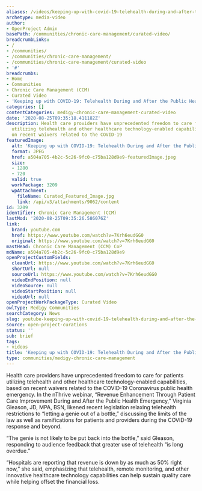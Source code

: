 ```yaml
---
aliases: /videos/keeping-up-with-covid-19-telehealth-during-and-after-the-public-health-emergency
archetype: media-video
author:
- OpenProject Admin
basePath: /communities/chronic-care-management/curated-video/
breadcrumbLinks:
- /
- /communities/
- /communities/chronic-care-management/
- /communities/chronic-care-management/curated-video
- '#'
breadcrumbs:
- Home
- Communities
- Chronic Care Management (CCM)
- Curated Video
- 'Keeping up with COVID-19: Telehealth During and After the Public Health Emergency'
categories: []
contentCategories: medigy-chronic-care-management-curated-video
date: '2020-08-25T09:35:18.411182Z'
description: Health care providers have unprecedented freedom to care for patients
  utilizing telehealth and other healthcare technology-enabled capabilities, based
  on recent waivers related to the COVID-19
featuredImage:
  alt: 'Keeping up with COVID-19: Telehealth During and After the Public Health Emergency'
  format: JPEG
  href: a504a705-4b2c-5c26-9fc0-c75ba128d9e9-featuredImage.jpeg
  size:
  - 1280
  - 720
  valid: true
  workPackage: 3209
  wpAttachment:
    fileName: Curated_Featured_Image.jpg
    link: /api/v3/attachments/9062/content
id: 3209
identifier: Chronic Care Management (CCM)
lastMod: '2020-08-25T09:35:26.586076Z'
link:
  brand: youtube.com
  href: https://www.youtube.com/watch?v=7Krh6eudGG0
  original: https://www.youtube.com/watch?v=7Krh6eudGG0
mastHead: Chronic Care Management (CCM) CoP
mdName: a504a705-4b2c-5c26-9fc0-c75ba128d9e9
openProjectCustomFields:
  cleanUrl: https://www.youtube.com/watch?v=7Krh6eudGG0
  shortUrl: null
  sourceUrl: https://www.youtube.com/watch?v=7Krh6eudGG0
  videoEndPosition: null
  videoSource: null
  videoStartPosition: null
  videoUrl: null
openProjectWorkPackageType: Curated Video
owlType: Medigy Communities
searchCategory: News
slug: youtube-keeping-up-with-covid-19-telehealth-during-and-after-the-public-health-emergency
source: open-project-curations
status: ''
sub: brief
tags:
- videos
title: 'Keeping up with COVID-19: Telehealth During and After the Public Health Emergency'
type: communities/medigy-chronic-care-management
---
```


Health care providers have unprecedented freedom to care for patients utilizing telehealth and other healthcare technology-enabled capabilities, based on recent waivers related to the COVID-19 Coronavirus public health emergency. In the nThrive webinar, “Revenue Enhancement Through Patient Care Improvement During and After the Public Health Emergency,” Virginia Gleason, JD, MPA, BSN, likened recent legislation relaxing telehealth restrictions to “letting a genie out of a bottle,” discussing the limits of the law as well as ramifications for patients and providers during the COVID-19 response and beyond.

“The genie is not likely to be put back into the bottle,” said Gleason, responding to audience feedback that greater use of telehealth “is long overdue.”

“Hospitals are reporting that revenue is down by as much as 50% right now,” she said, emphasizing that telehealth, remote monitoring, and other innovative healthcare technology capabilities can help sustain quality care while helping offset the financial loss.